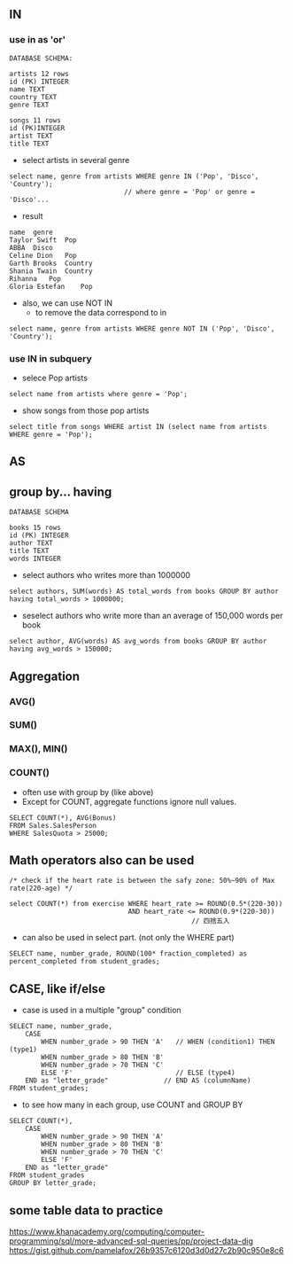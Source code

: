 ## IN

### use in as 'or'
```
DATABASE SCHEMA:

artists 12 rows
id (PK) INTEGER
name TEXT
country TEXT
genre TEXT

songs 11 rows
id (PK)INTEGER
artist TEXT
title TEXT
```
- select artists in several genre
```
select name, genre from artists WHERE genre IN ('Pop', 'Disco', 'Country');
                             // where genre = 'Pop' or genre = 'Disco'...
```
  - result
  ```
  name	genre
  Taylor Swift	Pop
  ABBA	Disco
  Celine Dion	Pop
  Garth Brooks	Country
  Shania Twain	Country
  Rihanna	Pop
  Gloria Estefan	Pop
  ```
- also, we can use NOT IN
  - to remove the data correspond to in
```
select name, genre from artists WHERE genre NOT IN ('Pop', 'Disco', 'Country');
```

### use IN in subquery
- selece Pop artists
```
select name from artists where genre = 'Pop';
```
- show songs from those pop artists
```
select title from songs WHERE artist IN (select name from artists WHERE genre = 'Pop');
```

## AS
## group by... having
```
DATABASE SCHEMA

books 15 rows
id (PK) INTEGER
author TEXT
title TEXT
words INTEGER
```
- select authors who writes more than 1000000
```
select authors, SUM(words) AS total_words from books GROUP BY author having total_words > 1000000;
```
- seselect authors who write more than an average of 150,000 words per book
```
select author, AVG(words) AS avg_words from books GROUP BY author having avg_words > 150000;
```
## Aggregation
### AVG()
### SUM()
### MAX(), MIN()
### COUNT()

- often use with group by (like above)
- Except for COUNT, aggregate functions ignore null values. 
```
SELECT COUNT(*), AVG(Bonus)  
FROM Sales.SalesPerson  
WHERE SalesQuota > 25000;
```

## Math operators also can be used
```
/* check if the heart rate is between the safy zone: 50%~90% of Max rate(220-age) */

select COUNT(*) from exercise WHERE heart_rate >= ROUND(0.5*(220-30))
                              AND heart_rate <= ROUND(0.9*(220-30))
                                              // 四捨五入
```

- can also be used in select part. (not only the WHERE part)
```
SELECT name, number_grade, ROUND(100* fraction_completed) as percent_completed from student_grades;
```

## CASE, like if/else
- case is used in a multiple "group" condition
```
SELECT name, number_grade,
    CASE
        WHEN number_grade > 90 THEN 'A'   // WHEN (condition1) THEN (type1)
        WHEN number_grade > 80 THEN 'B'
        WHEN number_grade > 70 THEN 'C'
        ELSE 'F'                          // ELSE (type4)
    END as "letter_grade"              // END AS (columnName)
FROM student_grades; 
```

- to see how many in each group, use COUNT and GROUP BY
```
SELECT COUNT(*),
    CASE
        WHEN number_grade > 90 THEN 'A'
        WHEN number_grade > 80 THEN 'B'
        WHEN number_grade > 70 THEN 'C'
        ELSE 'F'
    END as "letter_grade"
FROM student_grades
GROUP BY letter_grade;
```

## some table data to practice

https://www.khanacademy.org/computing/computer-programming/sql/more-advanced-sql-queries/pp/project-data-dig       
https://gist.github.com/pamelafox/26b9357c6120d3d0d27c2b90c950e8c6










